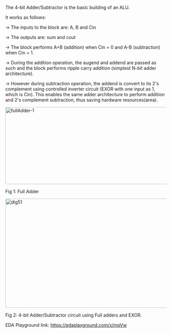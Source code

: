 The 4-bit Adder/Subtractor is the basic building of an ALU. 

It works as follows:

-> The inputs to the block are: A, B and Cin

-> The outputs are: sum and cout

-> The block performs A+B (addition) when Cin = 0 and A-B (subtraction) when Cin = 1.

-> During the addition operation, the augend and addend are passed as such and the block performs ripple carry addition (simplest N-bit adder architecture).

-> However during subtraction operation, the addend is convert to its 2's complement using controlled inverter circuit (EXOR with one input as 1, which is Cin). This enables the same adder architecture to perform addition and 2's complement subtraction, thus saving hardware resources(area).

<img width="512" height="240" alt="fullAdder-1" src="https://github.com/user-attachments/assets/3ea16e1f-f179-4fd9-9669-3d80d4c70db7" />

Fig 1: Full Adder

<img width="613" height="340" alt="dig51" src="https://github.com/user-attachments/assets/1a99910b-6a20-479e-acf0-bea3f09f72f9" />

Fig 2: 4-bit Adder/Subtractor circuit using Full adders and EXOR.

EDA Playground link: https://edaplayground.com/x/mpVw
